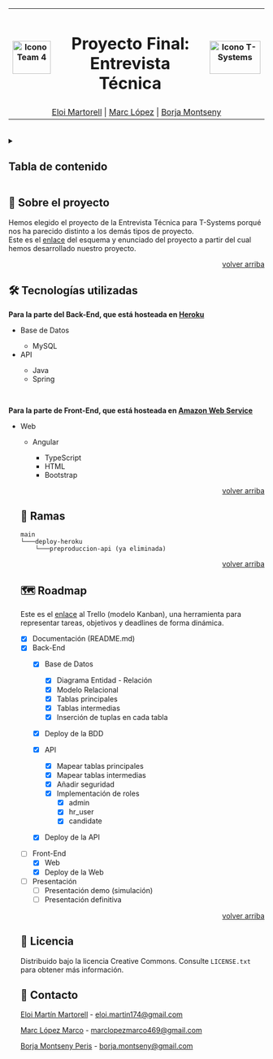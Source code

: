 <div id="top"></div>

<table width="100%" align=center>
  <tr>
    <th><img src="https://cdn.discordapp.com/attachments/971012872794681423/979711340174250074/iconoTeam4.png" alt="Icono Team 4" width="75" height="65"></th>
    <th align=center><h1>Proyecto Final: Entrevista Técnica</h1></th>
    <th><img src="https://www.elindependiente.com/wp-content/uploads/2020/12/fotonoticia_20181217124629_420.jpg" alt="Icono T-Systems" width="100" height="65"></th>
  </tr>
  <tr>
    <td colspan="3" align=center><a href="https://github.com/ElNotaCode">Eloi Martorell</a> | <a href="https://github.com/Marclopez11">Marc López</a> | <a href="https://github.com/borjaMontseny">Borja Montseny</a></td>
  </tr>
</table>
<br> 

<details>
  <summary><h2>Tabla de contenido</h2></summary>
  <ol>
    <li>
      <a href="#sobre-el-proyecto">Sobre el proyecto</a>
      <ul>
        <li><a href="#tecnologias-utilizadas">Tecnologías utilizadas</a></li>
      </ul>
    </li>
    <li><a href="#ramas">Ramas</a></li>
    <li><a href="#roadmap">Roadmap</a></li>
    <li><a href="#licencia">Licencia</a></li>
    <li><a href="#contacto">Contacto</a></li>
  </ol>
</details>

<div id="sobre-el-proyecto"></div>

##  🚀 Sobre el proyecto
Hemos elegido el proyecto de la Entrevista Técnica para T-Systems porqué nos ha parecido distinto a los demás tipos de proyecto.
<br>
Este es el [enlace](https://drive.google.com/file/d/1f9N4vLu0kNr2gcyllgPyrOLPlyn3Zq8f/view?usp=sharing) del esquema y enunciado del proyecto a partir del cual hemos desarrollado nuestro proyecto.
<p align="right"><a href="#top">volver arriba</a></p>

<div id="tecnologias-utilizadas"></div>

## 🛠️ Tecnologías utilizadas

**Para la parte del Back-End, que está hosteada en [Heroku](https://www.heroku.com/)**
<ul>
  <li>Base de Datos</li>
  <ul>
      <li>MySQL</li>
    </ul>
    <li>API</li>
  <ul>
      <li>Java</li>
      <li>Spring</li>
    </ul>
</ul>

<br>

**Para la parte de Front-End, que está hosteada en [Amazon Web Service](https://aws.amazon.com/es/)**
<ul>
  <li>Web</li>
  <ul>
      <li>Angular</li>
        <ul>
          <li>TypeScript</li>
          <li>HTML</li>
          <li>Bootstrap</li>
        </ul>
    </ul>

<p align="right"><a href="#top">volver arriba</a></p>

<div id="ramas"></div>
  
## 🌿 Ramas
    main
    └───deploy-heroku
        └───preproduccion-api (ya eliminada)
        
<p align="right"><a href="#top">volver arriba</a></p>

<div id="roadmap"></div>
  
## 🗺️ Roadmap
Este es el [enlace](https://trello.com/b/xsBoZ12B/team-domino) al Trello (modelo Kanban), una herramienta para representar tareas, objetivos y deadlines de forma dinámica.

- [x] Documentación (README.md)
- [x] Back-End
   - [x] Base de Datos
     - [x] Diagrama Entidad - Relación
     - [x] Modelo Relacional
     - [x] Tablas principales
     - [x] Tablas intermedias
     - [x] Inserción de tuplas en cada tabla
  - [x] Deploy de la BDD
  
   - [x] API
     - [x] Mapear tablas principales
     - [x] Mapear tablas intermedias
     - [x] Añadir seguridad
     - [x] Implementación de roles
       - [x] admin
       - [x] hr_user
        - [x] candidate
  - [x] Deploy de la API
  
- [ ] Front-End
  - [x] Web
  - [x] Deploy de la Web
    
- [ ] Presentación
  - [ ] Presentación demo (simulación)
  - [ ] Presentación definitiva

<p align="right"><a href="#top">volver arriba</a></p>

<div id="licencia"></div>
  
## 📜 Licencia
  
Distribuido bajo la licencia Creative Commons. Consulte `LICENSE.txt` para obtener más información.
  
<div id="contacto"></div>
  
## 📮 Contacto

  [Eloi Martín Martorell](https://github.com/ElNotaCode) - eloi.martin174@gmail.com
  
  [Marc López Marco](https://github.com/Marclopez11) - marclopezmarco469@gmail.com
  
  [Borja Montseny Peris](https://github.com/borjaMontseny) - borja.montseny@gmail.com
